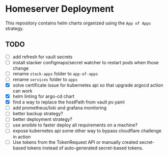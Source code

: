 # Homeserver Deployment
This repository contains helm charts organized using the `App of Apps` strategy.

## TODO
- [ ] add refresh for vault secrets
- [ ] install stacker configmaps/secret watcher to restart pods when those change
- [ ] rename `stack-apps` folder to `app-of-apps`
- [ ] rename `services` folder to `apps`
- [x] solve certificate issue for kubernetes api so that upgrade argocd action can work
- [x] helm linting for argo-cd chart
- [x] find a way to replace the hostPath from vault pv.yaml
- [ ] add prometheus/loki and grafana monitoring
- [ ] better backup strategy?
- [ ] better deployment strategy?
- [ ] use ansible to faster deploy all requirements on a machine?
- [ ] expose kubernetes api some other way to bypass cloudflare challenge in action
- [ ] Use tokens from the TokenRequest API or manually created secret-based tokens instead of auto-generated secret-based tokens.